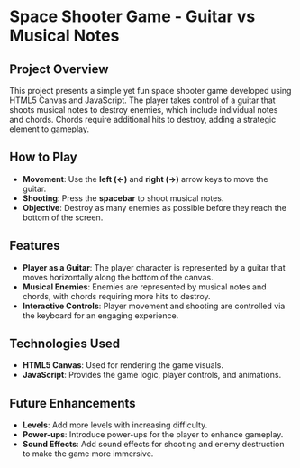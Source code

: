 # Space Shooter Game - Guitar vs Musical Notes

## Project Overview
This project presents a simple yet fun space shooter game developed using HTML5 Canvas and JavaScript. The player takes control of a guitar that shoots musical notes to destroy enemies, which include individual notes and chords. Chords require additional hits to destroy, adding a strategic element to gameplay.

## How to Play
- **Movement**: Use the **left (←)** and **right (→)** arrow keys to move the guitar.
- **Shooting**: Press the **spacebar** to shoot musical notes.
- **Objective**: Destroy as many enemies as possible before they reach the bottom of the screen.

## Features
- **Player as a Guitar**: The player character is represented by a guitar that moves horizontally along the bottom of the canvas.
- **Musical Enemies**: Enemies are represented by musical notes and chords, with chords requiring more hits to destroy.
- **Interactive Controls**: Player movement and shooting are controlled via the keyboard for an engaging experience.


## Technologies Used
- **HTML5 Canvas**: Used for rendering the game visuals.
- **JavaScript**: Provides the game logic, player controls, and animations.

## Future Enhancements
- **Levels**: Add more levels with increasing difficulty.
- **Power-ups**: Introduce power-ups for the player to enhance gameplay.
- **Sound Effects**: Add sound effects for shooting and enemy destruction to make the game more immersive.


